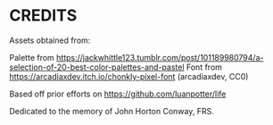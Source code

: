 # CREDITS

Assets obtained from:

Palette from https://jackwhittle123.tumblr.com/post/101189980794/a-selection-of-20-best-color-palettes-and-pastel
Font from https://arcadiaxdev.itch.io/chonkly-pixel-font (arcadiaxdev, CC0)

Based off prior efforts on https://github.com/luanpotter/life

Dedicated to the memory of John Horton Conway, FRS.
